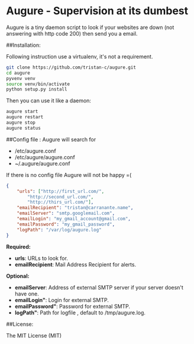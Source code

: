 Augure - Supervision at its dumbest
======

Augure is a tiny daemon script to look if your websites are down (not answering with http code 200) then send you a email.

##Installation:

Following instruction use a virtualenv, it's not a requirement.

```bash
git clone https://github.com/tristan-c/augure.git
cd augure
pyvenv venv
source venv/bin/activate
python setup.py install

```

Then you can use it like a daemon:

```bash
augure start
augure restart
augure stop
augure status
```

##Config file :
Augure will search for 
* /etc/augure.conf
* /etc/augure/augure.conf
* ~/.augure/augure.conf

If there is no config file Augure will not be happy =(

```json
{
    "urls": ["http://first_url.com/",
        "http://second_url.com/",
        "http://thirs_url.com/"],
    "emailRecipient": "tristan@carranante.name",
    "emailServer": "smtp.googlemail.com",
    "emailLogin": "my_gmail_account@gmail.com",
    "emailPassword": "my_gmail_password",
    "logPath": "/var/log/augure.log"
}
```
**Required:**  
* **urls**: URLs to look for.  
* **emailRecipient**: Mail Address Recipient for alerts.  

**Optional:**  
* **emailServer**: Address of external SMTP server if your server doesn't have one.  
* **emailLogin"**: Login for external SMTP.  
* **emailPassword"**: Password for external SMTP.  
* **logPath"**: Path for logfile , default to /tmp/augure.log.

##License:

The MIT License (MIT)  
